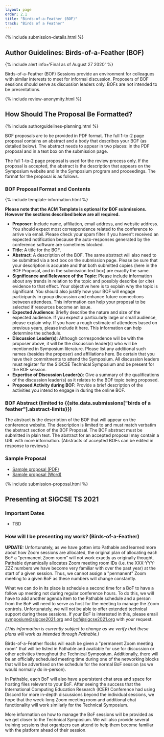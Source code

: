 ```yaml
---
layout: page
order: 2.1
title: "Birds-of-a-Feather (BOF)"
track: "Birds of a Feather"
---
```

{% include submission-details.html %}

<!-- {% include covid-guidelines-alert.html %} -->

## Author Guidelines: Birds-of-a-Feather (BOF)
{% include alert info='Final as of August 27 2020' %}

Birds-of-a-Feather (BOF) Sessions provide an environment for colleagues with similar interests to meet for informal discussion. Proposers of BOF sessions should serve as discussion leaders only. BOFs are not intended to be presentations.

{% include review-anonymity.html %}

## How Should The Proposal Be Formatted?
{% include authorguidelines-planning.html %}

BOF proposals are to be provided in PDF format. The full 1-to-2 page proposal contains an abstract and a body that describes your BOF (as detailed below). The abstract needs to appear in two places: in the PDF proposal and in a text box on the submission page.

The full 1-to-2 page proposal is used for the review process only. If the proposal is accepted, the abstract is the description that appears on the Symposium website and in the Symposium program and proceedings. The format for the proposal is as follows.

### BOF Proposal Format and Contents
{% include template-information.html %}

__Please note that the ACM Template is optional for BOF submissions.  However the sections described below are all required.__

* **Proposer**: Include name, affiliation, email address, and website address. You should expect most correspondence related to the conference to arrive via email. Please check your spam filter if you haven’t received an expected notification because the auto-responses generated by the conference software are sometimes blocked.
* **Title**: A title for the BOF.
* **Abstract**: A description of the BOF. The same abstract will also need to be submitted via a text box on the submission page. Please be sure that your description is accurate and that both submitted copies (here in the BOF Proposal, and in the submission text box) are exactly the same. 
* **Significance and Relevance of the Topic**: Please include information about any trends in relation to the topic and possibly describe (or cite) evidence to that effect. Your objective here is to explain why the topic is significant. You should also justify how your BOF will engage participants in group discussion and enhance future connections between attendees. This information can help your proposal to be selected if resources become an issue.
* **Expected Audience**: Briefly describe the nature and size of the expected audience. If you expect a particularly large or small audience, please explain why.  If you have a rough estimate of attendees based on previous years, please include it here. This information can help determine the schedule.
* **Discussion Leader(s)**: Although correspondence will be with the proposer above, it will be the discussion leader(s) who will be mentioned in Symposium literature. Please list any additional such names (besides the proposer) and affiliations here. Be certain that you have their commitments to attend the Symposium. All discussion leaders must register for the SIGCSE Technical Symposium and be present for the BOF session.
* **Expertise of Discussion Leader(s)**: Give a summary of the qualifications of the discussion leader(s) as it relates to the BOF topic being proposed.
* **Proposed Activity during BOF**: Provide a brief description of the activities you intend to engage in during the online BOF.

### BOF Abstract (limited to {{site.data.submissions["birds of a feather"].abstract-limits}})

The abstract is the description of the BOF that will appear on the conference website. The description is limited to and must match verbatim the abstract section of the BOF Proposal. The BOF abstract must be submitted in plain text. The abstract for an accepted proposal may contain a URL with more information. (Abstracts of accepted BOFs can be edited in response to reviews.)

### Sample Proposal
* [Sample proposal (PDF)](/docs/sigcse-sample-bof-2021.pdf)
* [Sample proposal (Word)](/docs/sigcse-sample-bof-2021.doc)

{% include submission-proposal.html %}

## Presenting at SIGCSE TS 2021

### Important Dates

* TBD 

### How will I be presenting my work? (Birds-of-a-Feather)

__UPDATE:__ Unfortunately, as we have gotten into Pathable and learned more about how Zoom sessions are allocated, the original plan of allocating each BoF a “permanent Zoom room” will not work exactly as originally thought.  Pathable dynamically allocates Zoom meeting room IDs (i.e. the XXX-YYY-ZZZ numbers we have become very familiar with over the past year) at the start of a given session.  Thus, we cannot assign a "permanent" Zoom meeting to a given BoF as these numbers will change constantly.  

What we can do in its place is schedule a second time for a BoF to have a follow up meeting not during regular conference hours.  To do this, we will have to add another agenda item to the Pathable schedule and a person from the BoF will need to serve as host for the meeting to manage the Zoom controls.  Unfortunately, we will not be able to offer extended technical support during these sessions.  If your BoF is interested in this, please email symposium@sigcse2021.org and bof@sigcse2021.org with your request.

_(This information is currently subject to change as we verify that these plans will work as intended through Pathable.)_

Birds-of-a-Feather flocks will each be given a "permanent Zoom meeting room" that will be listed in Pathable and available for use for discussion or other activities throughout the Technical Symposium.  Additionally, there will be an officially scheduled meeting time during one of the networking blocks that will be advertised on the schedule for the normal BoF session (as we would normally do in-person).

In Pathable, each BoF will also have a persistent chat area and space for hosting files relevant to your BoF.  After seeing the success that the International Computing Education Research (ICER) Conference had using Discord for more in-depth discussions beyond the individual sessions, we hope that the week-long Zoom meeting room and additional chat functionality will work similarly for the Technical Symposium.

More information on how to manage the BoF sessions will be provided as we get closer to the Technical Symposium.  We will also provide several training sessions that organizers can attend to help them become familiar with the platform ahead of their session.